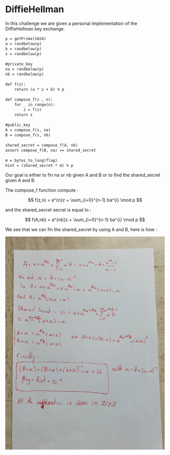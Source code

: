 # DiffieHellman

In this challenge we are given a personal implementation of the DiffieHellman key exchange.

```
p = getPrime(1024)
a = randbelow(p)
b = randbelow(p)
s = randbelow(p)

#private_key
na = randbelow(p)
nb = randbelow(p)

def f(z):
    return (a * z + b) % p

def compose_f(z , n):
    for _ in range(n):
        z = f(z)
    return z

#public_key
A = compose_f(s, na)
B = compose_f(s, nb)

shared_secret = compose_f(A, nb)
assert compose_f(B, na) == shared_secret

m = bytes_to_long(flag)
hint = (shared_secret * m) % p

```

Our goal is either to fin na or nb given A and B or to find the shared_secret given A and B.

The compose_f function compute : 

$$ f(z,n) = a^{n}z + \sum_{i=0}^{n-1} ba^{i} \mod p $$

and the shared_secret secret is equal to : 

$$ f(A,nb) = a^{nb}z + \sum_{i=0}^{n-1} ba^{i} \mod p $$

We see that we can fin the shared_secret by using A and B, here is how  : 

![Alt text](img/resolve.jpg?raw=true "Solving")
